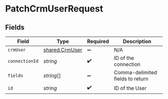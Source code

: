 # PatchCrmUserRequest


## Fields

| Field                                            | Type                                             | Required                                         | Description                                      |
| ------------------------------------------------ | ------------------------------------------------ | ------------------------------------------------ | ------------------------------------------------ |
| `crmUser`                                        | [shared.CrmUser](../../models/shared/crmuser.md) | :heavy_minus_sign:                               | N/A                                              |
| `connectionId`                                   | *string*                                         | :heavy_check_mark:                               | ID of the connection                             |
| `fields`                                         | *string*[]                                       | :heavy_minus_sign:                               | Comma-delimited fields to return                 |
| `id`                                             | *string*                                         | :heavy_check_mark:                               | ID of the User                                   |